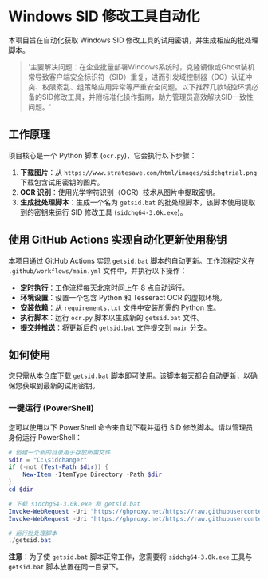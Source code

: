 # Windows SID 修改工具自动化

本项目旨在自动化获取 Windows SID 修改工具的试用密钥，并生成相应的批处理脚本。
> '主要解决问题：在企业批量部署Windows系统时，克隆镜像或Ghost装机常导致客户端安全标识符（SID）重复，进而引发域控制器（DC）认证冲突、权限紊乱、组策略应用异常等严重安全问题。以下推荐几款域控环境必备的SID修改工具，并附标准化操作指南，助力管理员高效解决SID一致性问题。'

## 工作原理

项目核心是一个 Python 脚本 (`ocr.py`)，它会执行以下步骤：

1.  **下载图片**：从 `https://www.stratesave.com/html/images/sidchgtrial.png` 下载包含试用密钥的图片。
2.  **OCR 识别**：使用光学字符识别（OCR）技术从图片中提取密钥。
3.  **生成批处理脚本**：生成一个名为 `getsid.bat` 的批处理脚本，该脚本使用提取到的密钥来运行 SID 修改工具 (`sidchg64-3.0k.exe`)。

## 使用 GitHub Actions 实现自动化更新使用秘钥

本项目通过 GitHub Actions 实现 `getsid.bat` 脚本的自动更新。工作流程定义在 `.github/workflows/main.yml` 文件中，并执行以下操作：

*   **定时执行**：工作流程每天北京时间上午 8 点自动运行。
*   **环境设置**：设置一个包含 Python 和 Tesseract OCR 的虚拟环境。
*   **安装依赖**：从 `requirements.txt` 文件中安装所需的 Python 库。
*   **执行脚本**：运行 `ocr.py` 脚本以生成新的 `getsid.bat` 文件。
*   **提交并推送**：将更新后的 `getsid.bat` 文件提交到 `main` 分支。

## 如何使用

您只需从本仓库下载 `getsid.bat` 脚本即可使用。该脚本每天都会自动更新，以确保您获取到最新的试用密钥。

### 一键运行 (PowerShell)

您可以使用以下 PowerShell 命令来自动下载并运行 SID 修改脚本。请以管理员身份运行 PowerShell：

```powershell
# 创建一个新的目录用于存放所需文件
$dir = "C:\sidchanger"
if (-not (Test-Path $dir)) {
    New-Item -ItemType Directory -Path $dir
}
cd $dir

# 下载 sidchg64-3.0k.exe 和 getsid.bat
Invoke-WebRequest -Uri "https://ghproxy.net/https://raw.githubusercontent.com/Sirius2016/windows-change-sid/main/sidchg64-3.0k.exe" -OutFile "sidchg64-3.0k.exe"
Invoke-WebRequest -Uri "https://ghproxy.net/https://raw.githubusercontent.com/Sirius2016/windows-change-sid/main/getsid.bat" -OutFile "getsid.bat"

# 运行批处理脚本
./getsid.bat
```

**注意**：为了使 `getsid.bat` 脚本正常工作，您需要将 `sidchg64-3.0k.exe` 工具与 `getsid.bat` 脚本放置在同一目录下。

